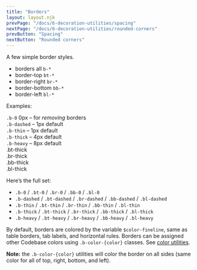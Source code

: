 ```yaml
---
title: "Borders"
layout: layout.njk
prevPage: "/docs/6-decoration-utilities/spacing"
nextPage: "/docs/6-decoration-utilities/rounded-corners"
prevButton: "Spacing"
nextButton: "Rounded corners"
---
```


<p class="t-lg t-thin">A few simple border styles.</p>

* borders all `b-*`
* border-top `bt-*`
* border-right `br-*`
* border-bottom `bb-*`
* border-left `bl-*`

Examples:

<div class="mb-1 p-1 b-thin b-0"> <code>.b-0</code> 0px – for <em>removing</em> borders</div>

<div class="mb-1 p-1 b-dashed"> <code>.b-dashed</code> – 1px default</div>

<div class="mb-1 p-1 b-thin"> <code>.b-thin</code> – 1px default</div>

<div class="mb-1 p-1 b-thick"> <code>.b-thick</code> – 4px default</div>

<div class="mb-1 p-1 b-heavy"> <code>.b-heavy</code> – 8px default</div>

<div class="grid-4-cols grid-gap mt-3 mb-3">
<div class="bt-thick bg-color-background-alt p-1">.bt-thick</div>
<div class="br-thick bg-color-background-alt p-1">.br-thick</div>
<div class="bb-thick bg-color-background-alt p-1">.bb-thick</div>
<div class="bl-thick bg-color-background-alt p-1">.bl-thick</div>
</div>

Here’s the full set:

* `.b-0` / `.bt-0` / `.br-0` / `.bb-0` / `.bl-0`
* `.b-dashed` / `.bt-dashed` / `.br-dashed` / `.bb-dashed` / `.bl-dashed`
* `.b-thin` / `.bt-thin` / `.br-thin` / `.bb-thin` / `.bl-thin`
* `.b-thick` / `.bt-thick` / `.br-thick` / `.bb-thick` / `.bl-thick`
* `.b-heavy` / `.bt-heavy` / `.br-heavy` / `.bb-heavy` / `.bl-heavy`

By default, borders are colored by the variable `$color-fineline`, same as table borders, tab labels, and horizontal rules. Borders can be assigned other Codebase colors using `.b-color-{color}` classes. See [color utilities](/docs/6-decoration-utilities/colors).

**Note:** the `.b-color-{color}` utilities will color the border on all sides (same color for all of top, right, bottom, and left).